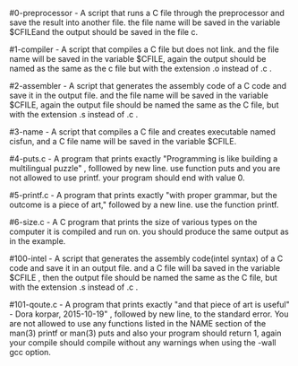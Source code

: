 #0-preprocessor - A script that runs a C file through the preprocessor and save the result into another file. the file name will be saved in the variable $CFILEand the output should be saved in the file c.

#1-compiler - A script that compiles a C file but does not link. and the file name will be saved  in the variable $CFILE, again the output should be named as   the same as the c file but with the extension .o instead of .c .

#2-assembler - A script that generates the assembly code of a C code and save it in the output file. and the file name will be saved in the variable $CFILE,     again the output file should be named the same as the C file, but with the extension .s instead of .c  .

#3-name - A script that compiles a C file and creates executable named cisfun, and a C file name will be saved in the variable $CFILE. 

#4-puts.c - A program that prints exactly "Programming is like building a multilingual puzzle" , folllowed by new line. use function puts and you are not allowed to use printf. your program should end with value 0.

#5-printf.c - A program that prints exactly "with proper grammar, but the outcome is a piece of art," followed by a new line. use the function printf.

#6-size.c - A C program that prints the size of various types on the computer it is compiled and run on. you should produce the same output as in the example.

#100-intel - A script that generates the assembly code(intel syntax) of a C code and save it in an output file. and a C file will ba saved in the variable        $CFILE , then the output file should be named the same as the C file, but with the extension .s instead of .c   .

#101-qoute.c - A program that prints exactly "and that piece of art is useful" - Dora korpar, 2015-10-19" , followed by new line, to the standard error. You are not allowed to use any functions listed in the NAME section of the man(3) printf or man(3) puts and also your program should return 1, again your compile should compile without any warnings when using the -wall gcc option.


